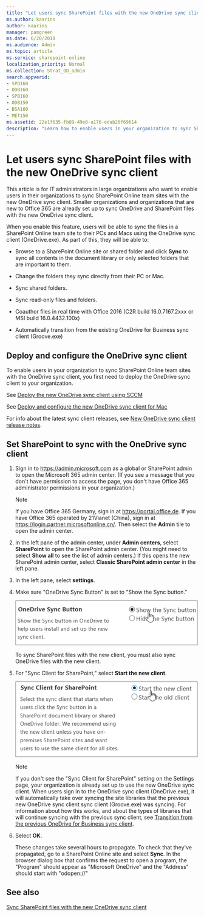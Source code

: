 ```yaml
---
title: "Let users sync SharePoint files with the new OneDrive sync client"
ms.author: kaarins
author: kaarins
manager: pamgreen
ms.date: 6/20/2018
ms.audience: Admin
ms.topic: article
ms.service: sharepoint-online
localization_priority: Normal
ms.collection: Strat_OD_admin
search.appverid:
- SPO160
- ODB160
- SPB160
- ODB150
- BSA160
- MET150
ms.assetid: 22e1f635-fb89-49e0-a176-edab26f69614
description: "Learn how to enable users in your organization to sync SharePoint Online files with the new OneDrive sync client."
---
```


# Let users sync SharePoint files with the new OneDrive sync client

This article is for IT administrators in large organizations who want to enable users in their organizations to sync SharePoint Online team sites with the new OneDrive sync client. Smaller organizations and organizations that are new to Office 365 are already set up to sync OneDrive and SharePoint files with the new OneDrive sync client.
  
When you enable this feature, users will be able to sync the files in a SharePoint Online team site to their PCs and Macs using the OneDrive sync client (OneDrive.exe). As part of this, they will be able to:
  
- Browse to a SharePoint Online site or shared folder and click **Sync** to sync all contents in the document library or only selected folders that are important to them. 
    
- Change the folders they sync directly from their PC or Mac.
    
- Sync shared folders.
    
- Sync read-only files and folders.
    
- Coauthor files in real time with Office 2016 (C2R build 16.0.7167.2xxx or MSI build 16.0.4432.100x)
    
- Automatically transition from the existing OneDrive for Business sync client (Groove.exe)
    
   
## Deploy and configure the OneDrive sync client
<a name="TestFeature"> </a>

To enable users in your organization to sync SharePoint Online team sites with the OneDrive sync client, you first need to deploy the OneDrive sync client to your organization.
  
See [Deploy the new OneDrive sync client using SCCM](/onedrive/deploy-on-windows)
  
See [Deploy and configure the new OneDrive sync client for Mac](/onedrive/deploy-and-configure-on-macos)

For info about the latest sync client releases, see [New OneDrive sync client release notes](https://support.office.com/article/845dcf18-f921-435e-bf28-4e24b95e5fc0).
  
## Set SharePoint to sync with the OneDrive sync client
<a name="admincenter"> </a>

1. Sign in to https://admin.microsoft.com as a global or SharePoint admin to open the Microsoft 365 admin center. (If you see a message that you don't have permission to access the page, you don't have Office 365 administrator permissions in your organization.)
    
    > [!NOTE]
    > If you have Office 365 Germany, sign in at https://portal.office.de. If you have Office 365 operated by 21Vianet (China), sign in at https://login.partner.microsoftonline.cn/. Then select the **Admin** tile to open the admin center.  
    
2. In the left pane of the admin center, under **Admin centers**, select **SharePoint** to open the SharePoint admin center. (You might need to select **Show all** to see the list of admin centers.) If this opens the new SharePoint admin center, select **Classic SharePoint admin center** in the left pane.
    
3. In the left pane, select **settings**.
    
4. Make sure "OneDrive Sync Button" is set to "Show the Sync button."
    
    ![Admin settings for OneDrive sync button](media/66be619a-fec1-4719-a819-7e3fa6e222f1.PNG)
  
    To sync SharePoint files with the new client, you must also sync OneDrive files with the new client.
    
5. For "Sync Client for SharePoint," select **Start the new client**.
    
    ![Admin setting for OneDrive sync client](media/894772b5-3e43-4a60-9887-99aca47a261c.PNG)
  
    > [!NOTE]
    > If you don't see the "Sync Client for SharePoint" setting on the Settings page, your organization is already set up to use the new OneDrive sync client. When users sign in to the OneDrive sync client (OneDrive.exe), it will automatically take over syncing the site libraries that the previous new OneDrive sync client sync client (Groove.exe) was syncing. For information about how this works, and about the types of libraries that will continue syncing with the previous sync client, see [Transition from the previous OneDrive for Business sync client](/onedrive/transition-from-previous-sync-client). 
  
6. Select **OK**.
    
    These changes take several hours to propagate. To check that they've propagated, go to a SharePoint Online site and select **Sync**. In the browser dialog box that confirms the request to open a program, the "Program" should appear as "Microsoft OneDrive" and the "Address" should start with "odopen://"
    
## See also
<a name="admincenter"> </a>

[Sync SharePoint files with the new OneDrive sync client](https://support.office.com/article/6de9ede8-5b6e-4503-80b2-6190f3354a88)

